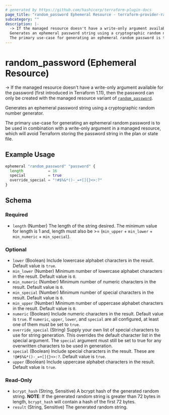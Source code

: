```yaml
---
# generated by https://github.com/hashicorp/terraform-plugin-docs
page_title: "random_password Ephemeral Resource - terraform-provider-random"
subcategory: ""
description: |-
  -> If the managed resource doesn't have a write-only argument available for the password (first introduced in Terraform 1.11), then the password can only be created with the managed resource variant of random_password https://registry.terraform.io/providers/hashicorp/random/latest/docs/resources/password.
  Generates an ephemeral password string using a cryptographic random number generator.
  The primary use-case for generating an ephemeral random password is to be used in combination with a write-only argument in a managed resource, which will avoid Terraform storing the password string in the plan or state file.
---
```


# random_password (Ephemeral Resource)

-> If the managed resource doesn't have a write-only argument available for the password (first introduced in Terraform 1.11), then the password can only be created with the managed resource variant of [`random_password`](https://registry.terraform.io/providers/hashicorp/random/latest/docs/resources/password).

Generates an ephemeral password string using a cryptographic random number generator.

The primary use-case for generating an ephemeral random password is to be used in combination with a write-only argument in a managed resource, which will avoid Terraform storing the password string in the plan or state file.

## Example Usage

```terraform
ephemeral "random_password" "password" {
  length           = 16
  special          = true
  override_special = "!#$%&*()-_=+[]{}<>:?"
}
```

<!-- schema generated by tfplugindocs -->
## Schema

### Required

- `length` (Number) The length of the string desired. The minimum value for length is 1 and, length must also be >= (`min_upper` + `min_lower` + `min_numeric` + `min_special`).

### Optional

- `lower` (Boolean) Include lowercase alphabet characters in the result. Default value is `true`.
- `min_lower` (Number) Minimum number of lowercase alphabet characters in the result. Default value is `0`.
- `min_numeric` (Number) Minimum number of numeric characters in the result. Default value is `0`.
- `min_special` (Number) Minimum number of special characters in the result. Default value is `0`.
- `min_upper` (Number) Minimum number of uppercase alphabet characters in the result. Default value is `0`.
- `numeric` (Boolean) Include numeric characters in the result. Default value is `true`. If `numeric`, `upper`, `lower`, and `special` are all configured, at least one of them must be set to `true`.
- `override_special` (String) Supply your own list of special characters to use for string generation.  This overrides the default character list in the special argument.  The `special` argument must still be set to true for any overwritten characters to be used in generation.
- `special` (Boolean) Include special characters in the result. These are `!@#$%&*()-_=+[]{}<>:?`. Default value is `true`.
- `upper` (Boolean) Include uppercase alphabet characters in the result. Default value is `true`.

### Read-Only

- `bcrypt_hash` (String, Sensitive) A bcrypt hash of the generated random string. **NOTE**: If the generated random string is greater than 72 bytes in length, `bcrypt_hash` will contain a hash of the first 72 bytes.
- `result` (String, Sensitive) The generated random string.
